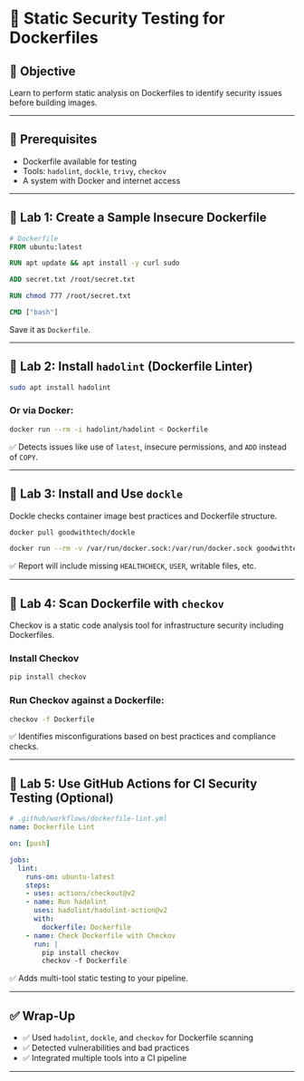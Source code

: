 # 🧪 Static Security Testing for Dockerfiles

## 🎯 Objective

Learn to perform static analysis on Dockerfiles to identify security issues before building images.

---

## 🧰 Prerequisites

- Dockerfile available for testing
- Tools: `hadolint`, `dockle`, `trivy`, `checkov`
- A system with Docker and internet access

---

## 🔹 Lab 1: Create a Sample Insecure Dockerfile

```Dockerfile
# Dockerfile
FROM ubuntu:latest

RUN apt update && apt install -y curl sudo

ADD secret.txt /root/secret.txt

RUN chmod 777 /root/secret.txt

CMD ["bash"]
```

Save it as `Dockerfile`.

---

## 🔹 Lab 2: Install `hadolint` (Dockerfile Linter)

```bash
sudo apt install hadolint
```

### Or via Docker:

```bash
docker run --rm -i hadolint/hadolint < Dockerfile
```

✅ Detects issues like use of `latest`, insecure permissions, and `ADD` instead of `COPY`.

---

## 🔹 Lab 3: Install and Use `dockle`

Dockle checks container image best practices and Dockerfile structure.

```bash
docker pull goodwithtech/dockle

docker run --rm -v /var/run/docker.sock:/var/run/docker.sock goodwithtech/dockle docker.io/library/ubuntu
```

✅ Report will include missing `HEALTHCHECK`, `USER`, writable files, etc.

---

## 🔹 Lab 4: Scan Dockerfile with `checkov`

Checkov is a static code analysis tool for infrastructure security including Dockerfiles.

### Install Checkov

```bash
pip install checkov
```

### Run Checkov against a Dockerfile:

```bash
checkov -f Dockerfile
```

✅ Identifies misconfigurations based on best practices and compliance checks.

---

## 🔹 Lab 5: Use GitHub Actions for CI Security Testing (Optional)

```yaml
# .github/workflows/dockerfile-lint.yml
name: Dockerfile Lint

on: [push]

jobs:
  lint:
    runs-on: ubuntu-latest
    steps:
    - uses: actions/checkout@v2
    - name: Run hadolint
      uses: hadolint/hadolint-action@v2
      with:
        dockerfile: Dockerfile
    - name: Check Dockerfile with Checkov
      run: |
        pip install checkov
        checkov -f Dockerfile
```

✅ Adds multi-tool static testing to your pipeline.

---

## ✅ Wrap-Up

- ✅ Used `hadolint`, `dockle`, and `checkov` for Dockerfile scanning
- ✅ Detected vulnerabilities and bad practices
- ✅ Integrated multiple tools into a CI pipeline

---